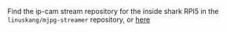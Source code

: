 Find the ip-cam stream repository for the inside shark RPI5 in the ``linuskang/mjpg-streamer`` repository, or [here](https://github.com/linuskang/mjpg-streamer)